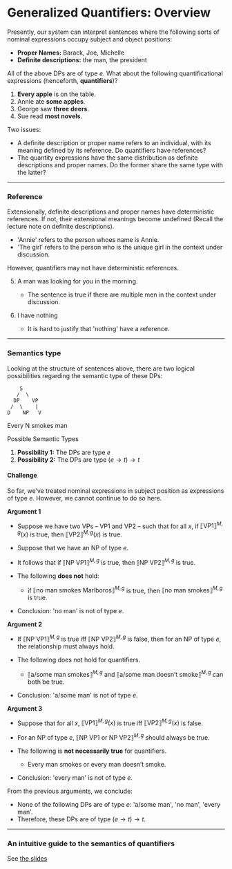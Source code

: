 # Generalized Quantifiers: Overview

Presently, our system can interpret sentences where the following sorts of nominal expressions occupy subject and object positions:

- **Proper Names:** Barack, Joe, Michelle  
- **Definite descriptions:** the man, the president

All of the above DPs are of type $e$. What about the following quantificational expressions (henceforth, **quantifiers**)? 

1. **Every apple** is on the table.
2. Annie ate **some apples**.
3. George saw **three deers**.
4. Sue read **most novels**. 

Two issues:

- A definite description or proper name refers to an individual, with its meaning defined by its reference. Do quantifiers have references? 
- The quantity expressions have the same distribution as definite descriptions and proper names. Do the former share the same type with the latter?

---

### Reference

Extensionally, definite descriptions and proper names have deterministic references. If not, their extensional meanings become undefined (Recall the lecture note on definite descriptions). 

- 'Annie' refers to the person whoes name is Annie.
- 'The girl' refers to the person who is the unique girl in the context under discussion. 

However, quantifiers may not have deterministic references. 

5. A man was looking for you in the morning. 

   - The sentence is true if there are multiple men in the context under discussion.

6. I have nothing

   - It is hard to justify that 'nothing' have a reference. 
   
--- 

### Semantics type

Looking at the structure of sentences above, there are two logical possibilities regarding the semantic type of these DPs:

        S
       /  \
      DP    VP
     /  \    |
    D    NP   V
   Every  N  smokes
         man


Possible Semantic Types

1. **Possibility 1:** The DPs are type $e$  
2. **Possibility 2:** The DPs are type $(e \rightarrow t) \rightarrow t$  

#### Challenge

So far, we’ve treated nominal expressions in subject position as expressions of type $e$. However, we cannot continue to do so here.   

**Argument 1**
 
- Suppose we have two VPs – VP1 and VP2 – such that for all $x$, if $⟦\text{VP1}⟧^{M,g} (x)$ is true, then $⟦\text{VP2}⟧^{M,g} (x)$ is true.   
- Suppose that we have an NP of type $e$.  
- It follows that if $⟦\text{NP VP1}⟧^{M,g}$ is true, then $⟦\text{NP VP2}⟧^{M,g}$ is true.  
- The following **does not** hold:
  
  - if $⟦\text{no man smokes Marlboros}⟧^{M,g}$ is true, then $⟦\text{no man smokes}⟧^{M,g}$ is true.  

- Conclusion: 'no man' is not of type $e$.  

**Argument 2**
  
- If $⟦\text{NP VP1}⟧^{M,g}$ is true iff $⟦\text{NP VP2}⟧^{M,g}$ is false, then for an NP of type $e$, the relationship must always hold.  
- The following does not hold for quantifiers. 

  - $⟦\text{a/some man smokes}⟧^{M,g}$ and $⟦\text{a/some man doesn’t smoke}⟧^{M,g}$ can both be true.   

- Conclusion: 'a/some man' is not of type $e$.  

**Argument 3**
  
- Suppose that for all $x$, $⟦\text{VP1}⟧^{M,g} (x)$ is true iff $⟦\text{VP2}⟧^{M,g} (x)$ is false.
- For an NP of type $e$, $⟦\text{NP VP1 or NP VP2}⟧^{M,g}$ should always be true. 
- The following is **not necessarily true** for quantifiers.
  
  - Every man smokes or every man doesn’t smoke. 

- Conclusion: 'every man' is not of type $e$.  

From the previous arguments, we conclude:

- None of the following DPs are of type $e$: 'a/some man', 'no man', 'every man'.  
- Therefore, these DPs are of type $(e \rightarrow t) \rightarrow t$.   

---

### An intuitive guide to the semantics of quantifiers 

See [the slides](https://github.com/haozeli-ling/Semantic-Analysis/blob/main/Quantifiers_intuition.pdf) 

